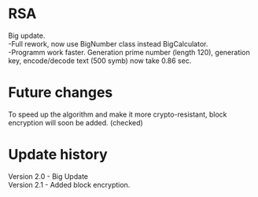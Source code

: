 # RSA
Big update.<br>
-Full rework, now use BigNumber class instead BigCalculator.<br>
-Programm work faster. Generation prime number (length 120), generation key, encode/decode text (500 symb) now take 0.86 sec.<br>
# Future changes
To speed up the algorithm and make it more crypto-resistant, block encryption will soon be added. (checked)<br>
# Update history
Version 2.0 - Big Update<br>
Version 2.1 - Added block encryption.<br>
